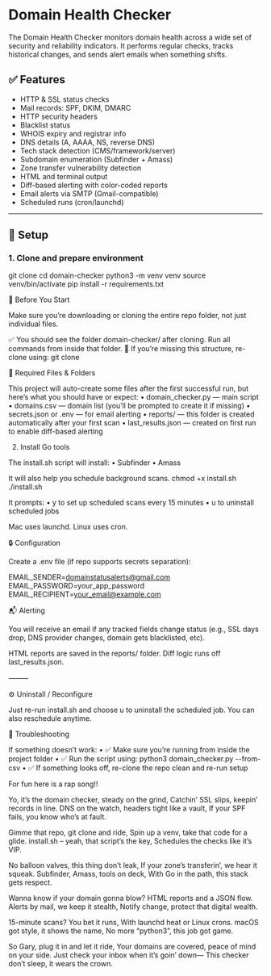 # Domain Health Checker

The Domain Health Checker monitors domain health across a wide set of security and reliability indicators. It performs regular checks, tracks historical changes, and sends alert emails when something shifts.

## ✅ Features

- HTTP & SSL status checks
- Mail records: SPF, DKIM, DMARC
- HTTP security headers
- Blacklist status
- WHOIS expiry and registrar info
- DNS details (A, AAAA, NS, reverse DNS)
- Tech stack detection (CMS/framework/server)
- Subdomain enumeration (Subfinder + Amass)
- Zone transfer vulnerability detection
- HTML and terminal output
- Diff-based alerting with color-coded reports
- Email alerts via SMTP (Gmail-compatible)
- Scheduled runs (cron/launchd)

---

## 🚀 Setup

### 1. Clone and prepare environment


git clone <repo-url>
cd domain-checker
python3 -m venv venv
source venv/bin/activate
pip install -r requirements.txt

📁 Before You Start

Make sure you’re downloading or cloning the entire repo folder, not just individual files.

✅ You should see the folder domain-checker/ after cloning. Run all commands from inside that folder.
📄 If you’re missing this structure, re-clone using:
git clone <repo-url>

📝 Required Files & Folders

This project will auto-create some files after the first successful run, but here’s what you should have or expect:
	•	domain_checker.py — main script
	•	domains.csv — domain list (you’ll be prompted to create it if missing)
	•	secrets.json or .env — for email alerting
	•	reports/ — this folder is created automatically after your first scan
	•	last_results.json — created on first run to enable diff-based alerting

2. Install Go tools

The install.sh script will install:
	•	Subfinder
	•	Amass

It will also help you schedule background scans.
chmod +x install.sh
./install.sh

It prompts:
	•	y to set up scheduled scans every 15 minutes
	•	u to uninstall scheduled jobs

Mac uses launchd. Linux uses cron.

🔒 Configuration

Create a .env file (if repo supports secrets separation):

EMAIL_SENDER=domainstatusalerts@gmail.com
EMAIL_PASSWORD=your_app_password
EMAIL_RECIPIENT=your_email@example.com

📬 Alerting

You will receive an email if any tracked fields change status (e.g., SSL days drop, DNS provider changes, domain gets blacklisted, etc).

HTML reports are saved in the reports/ folder. Diff logic runs off last_results.json.

⸻

⚙️ Uninstall / Reconfigure

Just re-run install.sh and choose u to uninstall the scheduled job. You can also reschedule anytime.

💬 Troubleshooting

If something doesn’t work:
	•	✅ Make sure you’re running from inside the project folder
	•	✅ Run the script using: python3 domain_checker.py --from-csv
	•	✅ If something looks off, re-clone the repo clean and re-run setup


For fun here is a rap song!!

Yo, it’s the domain checker, steady on the grind,
Catchin’ SSL slips, keepin’ records in line.
DNS on the watch, headers tight like a vault,
If your SPF fails, you know who’s at fault.

Gimme that repo, git clone and ride,
Spin up a venv, take that code for a glide.
install.sh – yeah, that script’s the key,
Schedules the checks like it’s VIP.

No balloon valves, this thing don’t leak,
If your zone’s transferin’, we hear it squeak.
Subfinder, Amass, tools on deck,
With Go in the path, this stack gets respect.

Wanna know if your domain gonna blow?
HTML reports and a JSON flow.
Alerts by mail, we keep it stealth,
Notify change, protect that digital wealth.

15-minute scans? You bet it runs,
With launchd heat or Linux crons.
macOS got style, it shows the name,
No more “python3”, this job got game.

So Gary, plug it in and let it ride,
Your domains are covered, peace of mind on your side.
Just check your inbox when it’s goin’ down—
This checker don’t sleep, it wears the crown.
